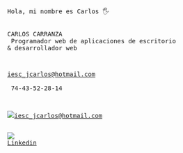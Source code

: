 <html>
<pre>
Hola, mi nombre es Carlos 🖐


CARLOS CARRANZA <br/>
Programador web de aplicaciones de escritorio & desarrollador web

iesc_jcarlos@hotmail.com <br/>
74-43-52-28-14



<img src="https://img.shields.io/badge/Gmail-D14836?style=for-the-badge&logo=gmail&logoColor=white"><a href="mailto:iesc_jcarlos@hotmail.com">iesc_jcarlos@hotmail.com</a>



<img src="https://img.shields.io/badge/LinkedIn-0077B5?style=for-the-badge&logo=linkedin&logoColor=white">
<a href="https://www.linkedin.com/in/jcarlos-carranza/">Linkedin</a>


  
  </html>



